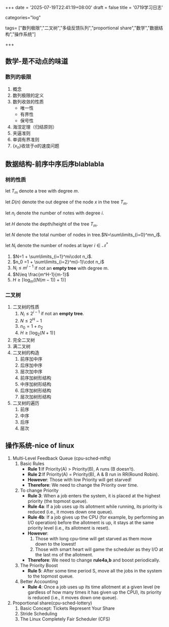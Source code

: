+++
date = '2025-07-19T22:41:19+08:00'
draft = false
title = '0719学习日志'

categories="log"

tags= ["数列极限","二叉树","多级反馈队列","proportional share","数学","数据结构","操作系统"]

+++

## 数学-是不动点的味道

### 数列的极限

1. 概念
2. 数列极限的定义
3. 数列收敛的性质
   * 唯一性
   * 有界性
   * 保号性
4. 海涅定理（归结原则）
5. 夹逼准则
6. 单调有界准则
7. $\{x_n\}$收敛于$a$的速度问题

## 数据结构-前序中序后序blablabla

### 树的性质

let $T_m$ denote a tree with degree $m$.

let $D(n)$ denote the out degree of the node $x$ in the tree $T_m$.

let $n_i$ denote the number of notes with degree $i$.

let $H$ denote the depth/height of the tree $T_m$.

let $N$ denote the total number of nodes in tree.$N=\sum\limits_{i=0}^mn_i$.

let $N_i$ denote the number of nodes at layer $i\in \mathcal{N^*}$

1. $N=1 + \sum\limits_{i=1}^mi\cdot n_i$.
2. $n_0 =1 + \sum\limits_{i=2}^m(i-1)\cdot n_i$
3. $N_i\leq m^{i-1}$ if not an **empty tree** with degree m.
4. $N\leq \frac{m^H-1}{m-1}$
5. $H\geq \lceil\log_{m}\left((N(m-1))+1\right)\rceil$

### 二叉树

1. 二叉树的性质
   1. $N_i\leq 2^{i-1}$ if not an **empty tree**.
   2. $N\leq 2^H-1$
   3. $n_0 =1 + n_2$
   4. $H\geq \lceil\log_{2}(N+1)\rceil$
2. 完全二叉树
3. 满二叉树
4. 二叉树的构造
   1. 前序加中序
   2. 后序加中序
   3. 层次加中序
   4. 前序加树形结构
   5. 中序加树形结构
   6. 后序加树形结构
   7. 层次加树形结构
5. 二叉树的遍历
   1. 前序
   2. 中序
   3. 后序
   4. 层次

## 操作系统-nice of linux

1. Multi-Level Feedback Queue (cpu-sched-mlfq)
   1. Basic Rules
      * **Rule 1**:If Priority(A) $>$ Priority(B), A runs (B doesn’t).
      * **Rule 2**:If Priority(A) $=$ Priority(B), A & B run in RR(Round Robin).
      * **However**: Those with low Priority will get starved!
      * **Therefore**: We need to change the Priority over time.
   2. To change Priority
      * **Rule 3**: When a job enters the system, it is placed at the highest priority (the topmost queue).
      *  **Rule 4a**: If a job uses up its allotment while running, its priority is reduced (i.e., it moves down one queue).
      *  **Rule 4b**: If a job gives up the CPU (for example, by performing an I/O operation) before the allotment is up, it stays at the same priority level (i.e., its allotment is reset).
      * **However**: 
        1. Those with long cpu-time will get starved as them move down to the lowest!
        2. Those with smart heart will game the scheduler as they I/O at the last ms of the allotment.
      * **Therefore**: We need to change **rule4a,b** and boost periodically.
   3. The Priority Boost
      * **Rule 5**: After some time period S, move all the jobs in the system to the topmost queue.
   4. Better Accounting
      * **Rule 4**: Once a job uses up its time allotment at a given level (re gardless of how many times it has given up the CPU), its priority is reduced (i.e., it moves down one queue).
2. Proportional share(cpu-sched-lottery)
   1. Basic Concept: Tickets Represent Your Share
   2. Stride Scheduling
   3. The Linux Completely Fair Scheduler (CFS)
